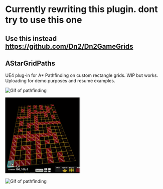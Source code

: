 # Currently rewriting this plugin. dont try to use this one
## Use this instead https://github.com/Dn2/Dn2GameGrids

## AStarGridPaths
UE4 plug-in for A* Pathfinding on custom rectangle grids. WIP but works. Uploading for demo purposes and resume examples.


![Gif of pathfinding](https://github.com/Dn2/AStarGridPaths/blob/main/Gifs/interpMove.gif?raw=true)

![Gif of pathfinding](https://github.com/Dn2/AStarGridPaths/blob/main/Gifs/snek.gif?raw=true)

![Gif of pathfinding](https://thumbs.gfycat.com/OblongLawfulCattle-size_restricted.gif)


